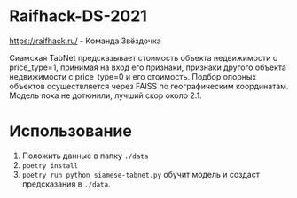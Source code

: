 # Raifhack-DS-2021
https://raifhack.ru/ - Команда Звёздочка

Сиамская TabNet предсказывает стоимость объекта недвижимости с price_type=1, принимая на вход его признаки, признаки другого объекта недвижимости с price_type=0 и его стоимость. Подбор опорных объектов осуществляется через FAISS по географическим координатам. Модель пока не дотюнили, лучший скор около 2.1.

# Использование
1. Положить данные в папку `./data`
2. `poetry install`
3. `poetry run python siamese-tabnet.py` обучит модель и создаст предсказания в `./data`.
